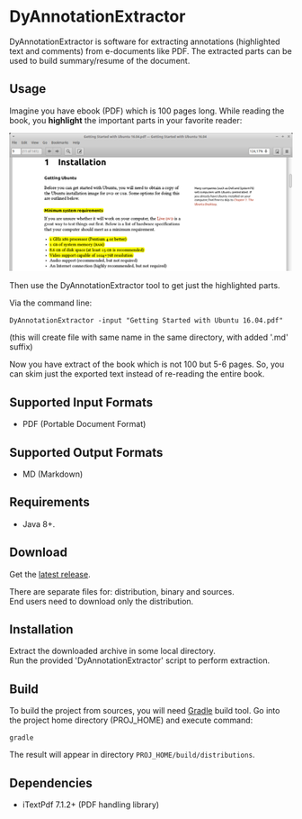 # DyAnnotationExtractor #

DyAnnotationExtractor is software for extracting annotations (highlighted text and comments) from e-documents like PDF. The extracted parts can be used to build summary/resume of the document.

## Usage ##

Imagine you have ebook (PDF) which is 100 pages long. While reading the book, 
you **highlight** the important parts in your favorite reader:

![](Highlight_Example_1.png)

Then use the DyAnnotationExtractor tool to get just the highlighted parts. 

Via the command line:
```
DyAnnotationExtractor -input "Getting Started with Ubuntu 16.04.pdf"
```

(this will create file with same name in the same directory, with added '.md' suffix)

Now you have extract of the book which is not 100 but 5-6 pages. So, you can skim just the exported text instead of re-reading the entire book.

## Supported Input Formats ##

- PDF (Portable Document Format)

## Supported Output Formats ##

- MD (Markdown)

## Requirements ##

- Java 8+.

## Download ##

Get the [latest release](https://github.com/dimi2/DyAnnotationExtractor/releases/latest).


There are separate files for: distribution, binary and sources.<br/>
End users need to download only the distribution.

## Installation ##

Extract the downloaded archive in some local directory.<br/>
Run the provided 'DyAnnotationExtractor' script to perform extraction.

## Build ##

To build the project from sources, you will need [Gradle](https://gradle.org/) build tool.
Go into the project home directory (PROJ_HOME) and execute command:
```
gradle
```
The result will appear in directory `PROJ_HOME/build/distributions`.

## Dependencies ##

- iTextPdf 7.1.2+ (PDF handling library)

